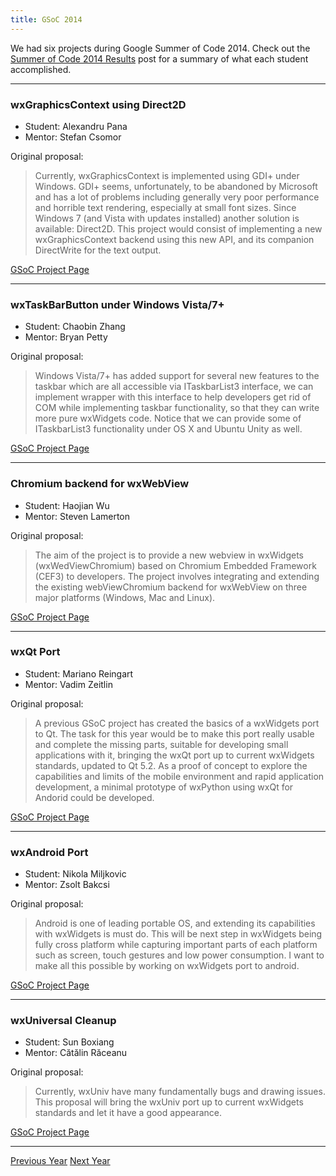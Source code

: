 ```yaml
---
title: GSoC 2014
---
```


We had six projects during Google Summer of Code 2014. Check out the
[Summer of Code 2014 Results][1] post for a summary of what each student
accomplished.

[1]: https://www.wxwidgets.org/news/2014/09/summer-of-code-2014-results/

----

### wxGraphicsContext using Direct2D

- Student: Alexandru Pana
- Mentor: Stefan Csomor

Original proposal:

> Currently, wxGraphicsContext is implemented using GDI+ under Windows. GDI+
> seems, unfortunately, to be abandoned by Microsoft and has a lot of problems
> including generally very poor performance and horrible text rendering,
> especially at small font sizes. Since Windows 7 (and Vista with updates
> installed) another solution is available: Direct2D. This project would
> consist of implementing a new wxGraphicsContext backend using this new API,
> and its companion DirectWrite for the text output.

[GSoC Project Page](https://www.google-melange.com/gsoc/project/details/google/gsoc2014/alexandru_pana/5685265389584384)

----

### wxTaskBarButton under Windows Vista/7+

- Student: Chaobin Zhang
- Mentor: Bryan Petty

Original proposal:

> Windows Vista/7+ has added support for several new features to the taskbar
> which are all accessible via ITaskbarList3 interface, we can implement
> wrapper with this interface to help developers get rid of COM while
> implementing taskbar functionality, so that they can write more pure
> wxWidgets code. Notice that we can provide some of ITaskbarList3
> functionality under OS X and Ubuntu Unity as well.

[GSoC Project Page](https://www.google-melange.com/gsoc/project/details/google/gsoc2014/zhchbin/5771972189356032)

----

### Chromium backend for wxWebView

- Student: Haojian Wu
- Mentor: Steven Lamerton

Original proposal:

> The aim of the project is to provide a new webview in wxWidgets
> (wxWedViewChromium) based on Chromium Embedded Framework (CEF3) to
> developers. The project involves integrating and extending the existing
> webViewChromium backend for wxWebView on three major platforms (Windows, Mac
> and Linux).

[GSoC Project Page](https://www.google-melange.com/gsoc/project/details/google/gsoc2014/hokein/5775305083977728)

----

### wxQt Port

- Student: Mariano Reingart
- Mentor: Vadim Zeitlin

Original proposal:

> A previous GSoC project has created the basics of a wxWidgets port to Qt.
> The task for this year would be to make this port really usable and complete
> the missing parts, suitable for developing small applications with it,
> bringing the wxQt port up to current wxWidgets standards, updated to Qt 5.2.
> As a proof of concept to explore the capabilities and limits of the mobile
> environment and rapid application development, a minimal prototype of
> wxPython using wxQt for Andorid could be developed.

[GSoC Project Page](https://www.google-melange.com/gsoc/project/details/google/gsoc2014/reingart/5750085036015616)

----

### wxAndroid Port

- Student: Nikola Miljkovic
- Mentor: Zsolt Bakcsi

Original proposal:

> Android is one of leading portable OS, and extending its capabilities with
> wxWidgets is must do. This will be next step in wxWidgets being fully cross
> platform while capturing important parts of each platform such as screen,
> touch gestures and low power consumption. I want to make all this possible
> by working on wxWidgets port to android.

[GSoC Project Page](https://www.google-melange.com/gsoc/project/details/google/gsoc2014/srb_nikola94/5636470266134528)

----

### wxUniversal Cleanup

- Student: Sun Boxiang
- Mentor: Cătălin Răceanu

Original proposal:

> Currently, wxUniv have many fundamentally bugs and drawing issues. This
> proposal will bring the wxUniv port up to current wxWidgets standards and
> let it have a good appearance.

[GSoC Project Page](https://www.google-melange.com/gsoc/project/details/google/gsoc2014/daetalus/5639274879778816)

----

<p class="my-5 text-center">
  <a href="../2011/" class="btn btn-lg btn-outline-primary"><i class="fas fa-arrow-alt-circle-left fa-fw"></i> Previous Year</a>
  <a href="../2017/" class="btn btn-lg btn-outline-primary">Next Year <i class="fas fa-arrow-alt-circle-right fa-fw"></i></a>
</p>
